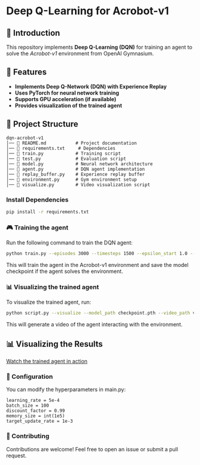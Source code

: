 # Deep Q-Learning for Acrobot-v1

## 🚀 Introduction
This repository implements **Deep Q-Learning (DQN)** for training an agent to solve the *Acrobot-v1* environment from OpenAI Gymnasium.

## 📌 Features
- **Implements Deep Q-Network (DQN) with Experience Replay**
- **Uses PyTorch for neural network training**
- **Supports GPU acceleration (if available)**
- **Provides visualization of the trained agent**

## 📂 Project Structure
```plaintext
dqn-acrobot-v1
│── 📜 README.md           # Project documentation
│── 📜 requirements.txt     # Dependencies
│── 📜 train.py            # Training script
│── 📜 test.py             # Evaluation script
│── 📜 model.py            # Neural network architecture
│── 📜 agent.py            # DQN agent implementation
│── 📜 replay_buffer.py    # Experience replay buffer
│── 📜 environment.py      # Gym environment setup
│── 📜 visualize.py        # Video visualization script
```
###  Install Dependencies
```bash
pip install -r requirements.txt
```
### 🎮 Training the agent
Run the following command to train the DQN agent:
```bash
python train.py --episodes 3000 --timesteps 1500 --epsilon_start 1.0 --epsilon_end 0.05 --epsilon_decay 0.99 --model_path "trained_model.pth"
```
This will train the agent in the Acrobot-v1 environment and save the model checkpoint if the agent solves the environment.
### 📊 Visualizing the trained agent
To visualize the trained agent, run:
```bash
python script.py --visualize --model_path checkpoint.pth --video_path video.mp4
```
This will generate a video of the agent interacting with the environment.

## 📊 Visualizing the Results
[Watch the trained agent in action](https://github.com/Atrin-Dev/acrobot-dqn-agent/blob/main/Acrobot.html)

### 📝 Configuration

You can modify the hyperparameters in main.py:
```
learning_rate = 5e-4
batch_size = 100
discount_factor = 0.99
memory_size = int(1e5)
target_update_rate = 1e-3
```
### 📢 Contributing

Contributions are welcome! Feel free to open an issue or submit a pull request.
